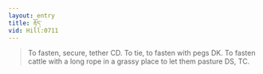 ```yaml
---
layout: entry
title: རྟོད་
vid: Hill:0711
---
```

> To fasten, secure, tether CD\. To tie, to fasten with pegs DK\. To fasten cattle with a long rope in a grassy place to let them pasture DS, TC\.


